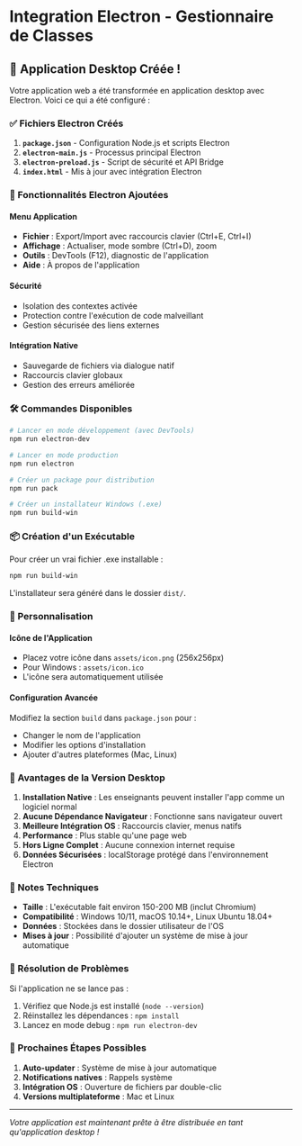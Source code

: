 # Integration Electron - Gestionnaire de Classes

## 🚀 Application Desktop Créée !

Votre application web a été transformée en application desktop avec Electron. Voici ce qui a été configuré :

### ✅ Fichiers Electron Créés

1. **`package.json`** - Configuration Node.js et scripts Electron
2. **`electron-main.js`** - Processus principal Electron
3. **`electron-preload.js`** - Script de sécurité et API Bridge
4. **`index.html`** - Mis à jour avec intégration Electron

### 🎯 Fonctionnalités Electron Ajoutées

#### Menu Application
- **Fichier** : Export/Import avec raccourcis clavier (Ctrl+E, Ctrl+I)
- **Affichage** : Actualiser, mode sombre (Ctrl+D), zoom
- **Outils** : DevTools (F12), diagnostic de l'application
- **Aide** : À propos de l'application

#### Sécurité
- Isolation des contextes activée
- Protection contre l'exécution de code malveillant
- Gestion sécurisée des liens externes

#### Intégration Native
- Sauvegarde de fichiers via dialogue natif
- Raccourcis clavier globaux
- Gestion des erreurs améliorée

### 🛠️ Commandes Disponibles

```bash
# Lancer en mode développement (avec DevTools)
npm run electron-dev

# Lancer en mode production
npm run electron

# Créer un package pour distribution
npm run pack

# Créer un installateur Windows (.exe)
npm run build-win
```

### 📦 Création d'un Exécutable

Pour créer un vrai fichier .exe installable :

```bash
npm run build-win
```

L'installateur sera généré dans le dossier `dist/`.

### 🔧 Personnalisation

#### Icône de l'Application
- Placez votre icône dans `assets/icon.png` (256x256px)
- Pour Windows : `assets/icon.ico`
- L'icône sera automatiquement utilisée

#### Configuration Avancée
Modifiez la section `build` dans `package.json` pour :
- Changer le nom de l'application
- Modifier les options d'installation
- Ajouter d'autres plateformes (Mac, Linux)

### 🚀 Avantages de la Version Desktop

1. **Installation Native** : Les enseignants peuvent installer l'app comme un logiciel normal
2. **Aucune Dépendance Navigateur** : Fonctionne sans navigateur ouvert
3. **Meilleure Intégration OS** : Raccourcis clavier, menus natifs
4. **Performance** : Plus stable qu'une page web
5. **Hors Ligne Complet** : Aucune connexion internet requise
6. **Données Sécurisées** : localStorage protégé dans l'environnement Electron

### 📝 Notes Techniques

- **Taille** : L'exécutable fait environ 150-200 MB (inclut Chromium)
- **Compatibilité** : Windows 10/11, macOS 10.14+, Linux Ubuntu 18.04+
- **Données** : Stockées dans le dossier utilisateur de l'OS
- **Mises à jour** : Possibilité d'ajouter un système de mise à jour automatique

### 🐛 Résolution de Problèmes

Si l'application ne se lance pas :
1. Vérifiez que Node.js est installé (`node --version`)
2. Réinstallez les dépendances : `npm install`
3. Lancez en mode debug : `npm run electron-dev`

### 🔮 Prochaines Étapes Possibles

1. **Auto-updater** : Système de mise à jour automatique
2. **Notifications natives** : Rappels système
3. **Intégration OS** : Ouverture de fichiers par double-clic
4. **Versions multiplateforme** : Mac et Linux

---

*Votre application est maintenant prête à être distribuée en tant qu'application desktop !*
